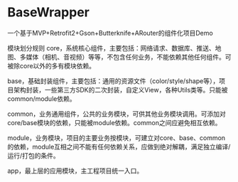 # BaseWrapper
一个基于MVP+Retrofit2+Gson+Butterknife+ARouter的组件化项目Demo

模块划分规则
core，系统核心组件，主要包括：网络请求、数据库、推送、地图、多媒体（相机、音视频）等等，不包含任何业务，不能依赖其他任何组件。可被除core以外的多有模块依赖。

base，基础封装组件，主要包括：通用的资源文件（color/style/shape等），项目架构封装，一些第三方SDK的二次封装，自定义View，各种Utils类等。只能被common/module依赖。

common，业务通用组件，公共的业务模块，可供其他业务模块调用。可添加对core/base模块的依赖，只能被module依赖。common之间应避免相互依赖。

module，业务模块，项目的主要业务按模块，可建立对core、base、common的依赖，module互相之间不能有任何依赖关系，应做到绝对解耦，满足独立编译/运行/打包的条件。

app，最上层的应用模块，主工程项目统一入口。
